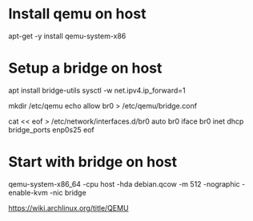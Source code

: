 # Install qemu on host
apt-get -y install qemu-system-x86 

# Setup a bridge on host
apt install bridge-utils
sysctl -w net.ipv4.ip_forward=1

mkdir /etc/qemu
echo allow br0 > /etc/qemu/bridge.conf

cat << eof > /etc/network/interfaces.d/br0
auto br0
iface br0 inet dhcp
    bridge_ports enp0s25
eof

# Start with bridge on host
qemu-system-x86_64 -cpu host -hda debian.qcow -m 512 -nographic -enable-kvm -nic bridge


https://wiki.archlinux.org/title/QEMU


